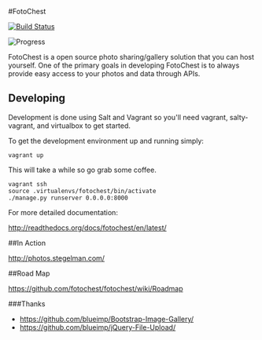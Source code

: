#FotoChest

[![Build Status](https://secure.travis-ci.org/fotochest/fotochest.png?branch=master)](http://travis-ci.org/fotochest/fotochest)

![Progress](http://progressed.io/bar/60)

FotoChest is a open source photo sharing/gallery solution that you can host yourself.  One of the primary goals
in developing FotoChest is to always provide easy access to your photos and data through APIs.



## Developing

Development is done using Salt and Vagrant so you'll need vagrant, salty-vagrant, and virtualbox to get started.

To get the development environment up and running simply:

```
vagrant up
```

This will take a while so go grab some coffee.

```
vagrant ssh
source .virtualenvs/fotochest/bin/activate
./manage.py runserver 0.0.0.0:8000

```


For more detailed documentation:


http://readthedocs.org/docs/fotochest/en/latest/


##In Action

http://photos.stegelman.com/

##Road Map

https://github.com/fotochest/fotochest/wiki/Roadmap

###Thanks

* https://github.com/blueimp/Bootstrap-Image-Gallery/
* https://github.com/blueimp/jQuery-File-Upload/
